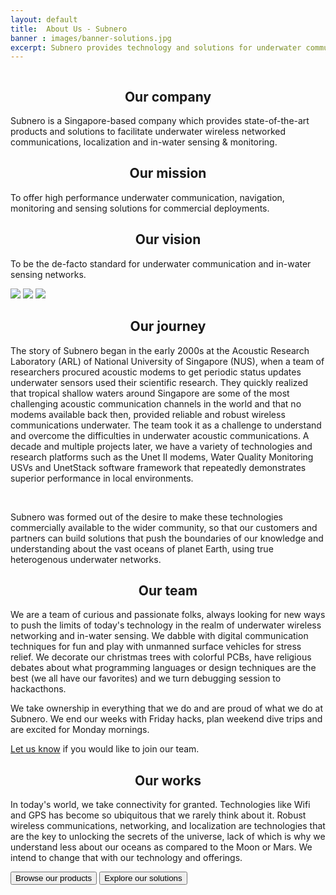 ```yaml
---
layout: default
title:  About Us - Subnero
banner : images/banner-solutions.jpg
excerpt: Subnero provides technology and solutions for underwater communication, navigation, monitoring and sensing.
---
```


<div class='full tall' style='background-image: url({{site.baseurl}}/{{page.banner}});'>
  <div class='row'>
    <div class='large-12 columns'>
      <!-- {% include section-header.html title=page.title tagline=page.tagline color=page.title_color class="big" %} -->
    </div>
  </div>
  <div class='four spacing'></div>
  <div class='three spacing'></div>
</div>

<div class='row about-container'>
    <div class='spacing'></div>
    <div class='centered-text'>
        <i class='icon fa fa-landmark'></i> 
        <h2 align="center">Our company</h2>
        <p>Subnero is a Singapore-based company which provides state-of-the-art products and solutions to facilitate underwater wireless networked communications, localization and in-water sensing & monitoring.</p>
    </div>
    <div class='centered-text'>
        <i class='icon fa fa-hands-helping'></i>
        <h2 align="center">Our mission</h2>
        <p>To offer high performance underwater communication, navigation, monitoring and sensing solutions for commercial deployments.</p>
    </div>
    <div class='centered-text'>
        <i class='icon fa fa-hand-holding-water'></i>
        <h2 align="center"> Our vision</h2>
        <p>To be the de-facto standard for underwater communication and in-water sensing networks.</p>
    </div>
</div>
<div class='about-image-container'>
    <img src='{{site.baseurl}}/images/about-image1.jpg' class='about-image-item'>
    <img src='{{site.baseurl}}/images/about-image2.jpg' class='about-image-item'>
    <img src='{{site.baseurl}}/images/about-image3.jpg' class='about-image-item'>
</div>
<div class='row about-container'>
    <div class='spacing'></div>
    <div class='about-text-section'>
        <i class='icon fa fa-plane-departure'></i>
        <h2 align="center"> Our journey</h2>
        <div class='about-info'>
        </div>
        <p>The story of Subnero began in the early 2000s at the Acoustic Research Laboratory (ARL) of National University of Singapore (NUS), when a team of researchers procured acoustic modems to get periodic status updates underwater sensors used their scientific research. They quickly realized that tropical shallow waters around Singapore are some of the most challenging acoustic communication channels in the world and that no modems available back then, provided reliable and robust wireless communications underwater. The team took it as a challenge to understand and overcome the difficulties in underwater acoustic communications. A decade and multiple projects later, we have a variety of technologies and research platforms such as the Unet II modems, Water Quality Monitoring USVs and UnetStack software framework that repeatedly demonstrates superior performance in local environments.</p>
        <br>
        <p>Subnero was formed out of the desire to make these technologies commercially available to the wider community, so that our customers and partners can build solutions that push the boundaries of our knowledge and understanding about the vast oceans of planet Earth, using true heterogenous underwater networks.</p>
    </div>
    <div class='about-text-section'>
        <i class='icon fa fa-users'></i>
        <h2 align="center"> Our team</h2>
        <div class='about-info'>
        </div>
        <p>We are a team of curious and passionate folks, always looking for new ways to push the limits of today's technology in the realm of underwater wireless networking and in-water sensing. We dabble with digital communication techniques for fun and play with unmanned surface vehicles for stress relief. We decorate our christmas trees with colorful PCBs, have religious debates about what programming languages or design techniques are the best (we all have our favorites) and we turn debugging session to hackacthons.</p>
        <p>We take ownership in everything that we do and are proud of what we do at Subnero. We end our weeks with Friday hacks, plan weekend dive trips and are excited for Monday mornings.</p>
        <p><span class='about-text-highlight'><a href='{{site.baseurl}}/careers'>Let us know</a></span> if you would like to join our team.</p>
    </div>
    <div class='about-text-section'>
        <i class='icon fa fa-people-carry'></i>
        <h2 align="center"> Our works</h2>
        <div class='about-info'>
        </div>
        <p>In today's world, we take connectivity for granted. Technologies like Wifi and GPS has become so ubiquitous that we rarely think about it. Robust wireless communications, networking, and localization are technologies that are the key to unlocking the secrets of the universe, lack of which is why we understand less about our oceans as compared to the Moon or Mars. We intend to change that with our technology and offerings.<p/>
        <div class='about-button-container'>
            <a href='{{site.baseurl}}/products'><button class='button-outline'>Browse our products</button></a>
            <a href='{{site.baseurl}}/solutions'><button class='button-outline'>Explore our solutions</button></a>
        </div>
    </div>
</div>